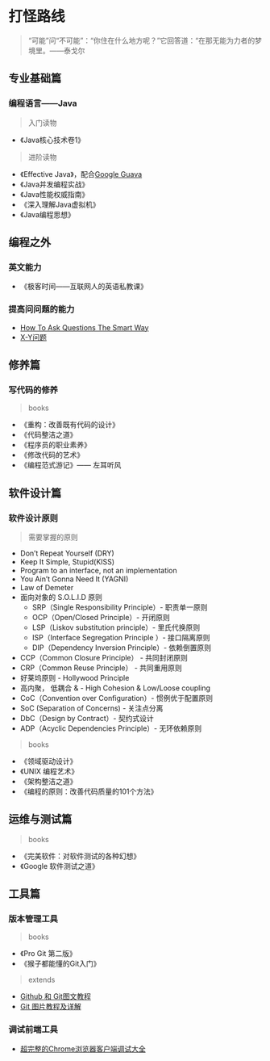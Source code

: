 # 打怪路线

> “可能”问“不可能”：“你住在什么地方呢？”它回答道：“在那无能为力者的梦境里。——泰戈尔

## 专业基础篇

### 编程语言——Java

> 入门读物

- 《Java核心技术卷1》

> 进阶读物

- 《Effective Java》，配合[Google Guava](https://github.com/google/guava)
- 《Java并发编程实战》
- 《Java性能权威指南》
- 《深入理解Java虚拟机》
- 《Java编程思想》

## 编程之外

### 英文能力

- 《极客时间——互联网人的英语私教课》

### 提高问问题的能力

- [How To Ask Questions The Smart Way](http://www.catb.org/~esr/faqs/smart-questions.html)
- [X-Y问题](https://coolshell.cn/articles/10804.html)

## 修养篇

### 写代码的修养

> books

- 《重构：改善既有代码的设计》
- 《代码整洁之道》
- 《程序员的职业素养》
- 《修改代码的艺术》
- 《编程范式游记》—— 左耳听风

## 软件设计篇

### 软件设计原则

> 需要掌握的原则

- Don’t Repeat Yourself (DRY)
- Keep It Simple, Stupid(KISS)
- Program to an interface, not an implementation
- You Ain’t Gonna Need It (YAGNI)
- Law of Demeter
- 面向对象的 S.O.L.I.D 原则
  - SRP（Single Responsibility Principle）- 职责单一原则
  - OCP（Open/Closed Principle）- 开闭原则
  - LSP（Liskov substitution principle）- 里氏代换原则
  - ISP（Interface Segregation Principle ）- 接口隔离原则
  - DIP（Dependency Inversion Principle）- 依赖倒置原则
- CCP（Common Closure Principle） - 共同封闭原则
- CRP（Common Reuse Principle） - 共同重用原则
- 好莱坞原则 - Hollywood Principle 
- 高内聚， 低耦合 & - High Cohesion & Low/Loose coupling
- CoC（Convention over Configuration）- 惯例优于配置原则
- SoC (Separation of Concerns) - 关注点分离
- DbC（Design by Contract）- 契约式设计
- ADP（Acyclic Dependencies Principle）- 无环依赖原则

> books

- 《领域驱动设计》
- 《UNIX 编程艺术》
- 《架构整洁之道》
- 《编程的原则：改善代码质量的101个方法》

## 运维与测试篇

> books

- 《完美软件：对软件测试的各种幻想》
- 《Google 软件测试之道》

## 工具篇

### 版本管理工具

> books

- 《Pro Git 第二版》
- 《猴子都能懂的Git入门》

> extends

- [Github 和 Git图文教程](https://github.com/JiapengLi/GitTutorial)
- [Git 图片教程及详解](https://www.jianshu.com/p/1b65ed31da97)

### 调试前端工具

- [超完整的Chrome浏览器客户端调试大全](http://www.igeekbar.com/igeekbar/post/156.htm)